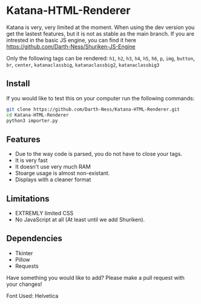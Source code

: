 # Katana-HTML-Renderer

Katana is very, very limited at the moment.
When using the dev version you get the lastest features, but it is not as stable as the main branch.
If you are intrested in the basic JS engine, you can find it here https://github.com/Darth-Ness/Shuriken-JS-Engine

Only the following tags can be rendered: `h1`, `h2`, `h3`, `h4`, `h5`, `h6`, `p`, `img`, `button`, `br`, `center`, `katanaclassbig`, `katanaclassbig2`, `katanaclassbig3`

## Install
If you would like to test this on your computer run the following commands:
```bash
git clone https://github.com/Darth-Ness/Katana-HTML-Renderer.git
cd Katana-HTML-Renderer
python3 importer.py
```
  
## Features
- Due to the way code is parsed, you do not have to close your tags.
- It is very fast
- It doesn't use very much RAM
- Stoarge usage is almost non-existant.
- Displays with a cleaner format
  
## Limitations
- EXTREMLY limited CSS
- No JavaScript at all (At least until we add Shuriken).

## Dependencies
- Tkinter
- Pillow
- Requests
  
Have something you would like to add? Please make a pull request with your changes!

Font Used: Helvetica
